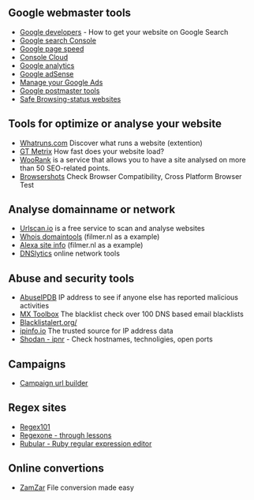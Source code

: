 ## Google webmaster tools
* [Google developers](https://developers.google.com/search) - How to get your website on Google Search
* [Google search Console](https://search.google.com/search-console)
* [Google page speed](https://developers.google.com/speed/pagespeed/insights/)
* [Console Cloud](https://console.cloud.google.com/)
* [Google analytics](https://analytics.google.com/analytics/web)
* [Google adSense](https://www.google.com/adsense/)
* [Manage your Google Ads](https://marketingplatform.google.com/)
* [Google postmaster tools](https://postmaster.google.com/)
* [Safe Browsing-status websites](https://transparencyreport.google.com/safe-browsing/)


## Tools for optimize or analyse your website
* [Whatruns.com](https://www.whatruns.com/) Discover what runs a website (extention)
* [GT Metrix](https://gtmetrix.com/) How fast does your website load?
* [WooRank](http://www.woorank.com) is a service that allows you to have a site analysed on more than 50 SEO-related points.
* [Browsershots](http://browsershots.org/) Check Browser Compatibility, Cross Platform Browser Test

## Analyse domainname or network
* [Urlscan.io](https://urlscan.io) is a free service to scan and analyse websites
* [Whois domaintools](http://whois.domaintools.com/filmer.nl) (filmer.nl as a example)
* [Alexa site info](http://www.alexa.com/siteinfo/filmer.nl) (filmer.nl as a example)
* [DNSlytics](https://dnslytics.com/tools) online network tools

## Abuse and security tools
* [AbuseIPDB](https://www.abuseipdb.com/) IP address to see if anyone else has reported malicious activities
* [MX Toolbox](https://mxtoolbox.com/blacklists.aspx) The blacklist check over 100 DNS based email blacklists
* [Blacklistalert.org/](https://www.blacklistalert.org/)
* [ipinfo.io](https://ipinfo.io/) The trusted source for IP address data
* [Shodan - ipnr](https://www.shodan.io) - Check hostnames, technoligies, open ports

## Campaigns
* [Campaign url builder](https://ga-dev-tools.appspot.com/campaign-url-builder/)

## Regex sites
* [Regex101](https://regex101.com/)
* [Regexone - through lessons](http://regexone.com)
* [Rubular - Ruby regular expression editor](http://rubular.com/)


## Online convertions
* [ZamZar](https://www.zamzar.com/) File conversion made easy
